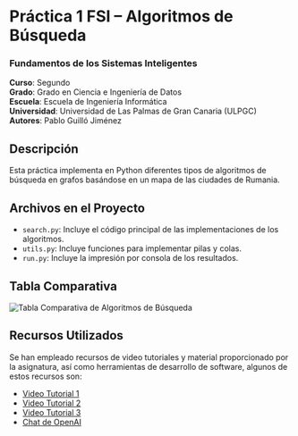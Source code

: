 # Práctica 1 FSI – Algoritmos de Búsqueda

### Fundamentos de los Sistemas Inteligentes
**Curso**: Segundo  
**Grado**: Grado en Ciencia e Ingeniería de Datos  
**Escuela**: Escuela de Ingeniería Informática  
**Universidad**: Universidad de Las Palmas de Gran Canaria (ULPGC)  
**Autores**: Pablo Guilló Jiménez

## Descripción

Esta práctica implementa en Python diferentes tipos de algoritmos de búsqueda en grafos basándose en un mapa de las ciudades de Rumania.

## Archivos en el Proyecto
- `search.py`: Incluye el código principal de las implementaciones de los algoritmos.
- `utils.py`: Incluye funciones para implementar pilas y colas.
- `run.py`: Incluye la impresión por consola de los resultados.

## Tabla Comparativa
![Tabla Comparativa de Algoritmos de Búsqueda]()

## Recursos Utilizados
Se han empleado recursos de video tutoriales y material proporcionado por la asignatura, así como herramientas de desarrollo de software, algunos de estos recursos son:
- [Video Tutorial 1](https://www.youtube.com/watch?v=7luP5Tj5yQE)
- [Video Tutorial 2](https://www.youtube.com/watch?v=qeXbUzNQUlw)
- [Video Tutorial 3](https://www.youtube.com/watch?v=oDqjPvD54Ss)
- [Chat de OpenAI](https://chat.openai.com)
